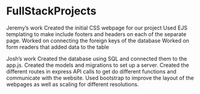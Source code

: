 # FullStackProjects

Jeremy’s work
Created the initial CSS webpage for our project
Used EJS templating to make include footers and headers on each of the separate page.
Worked on connecting the foreign keys of the database
Worked on form readers that added data to the table

Josh’s work
Created the database using SQL and connected them to the app.js.
Created the models and migrations to set up a server.
Created the different routes in express API calls to get do different functions and communicate with the website.
Used bootstrap to improve the layout of the webpages as well as scaling for different resolutions.
